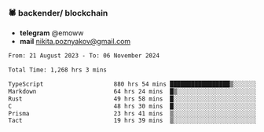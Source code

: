 ### 🕷 backender/ blockchain
- **telegram** @emoww
- **mail** nikita.poznyakov@gmail.com

<!--START_SECTION:waka-->

```txt
From: 21 August 2023 - To: 06 November 2024

Total Time: 1,268 hrs 3 mins

TypeScript                    880 hrs 54 mins █████████████████▒░░░░░░░   69.21 %
Markdown                      64 hrs 24 mins  █▒░░░░░░░░░░░░░░░░░░░░░░░   05.06 %
Rust                          49 hrs 58 mins  █░░░░░░░░░░░░░░░░░░░░░░░░   03.93 %
C                             48 hrs 30 mins  █░░░░░░░░░░░░░░░░░░░░░░░░   03.81 %
Prisma                        23 hrs 41 mins  ▒░░░░░░░░░░░░░░░░░░░░░░░░   01.86 %
Tact                          19 hrs 39 mins  ▒░░░░░░░░░░░░░░░░░░░░░░░░   01.54 %
```

<!--END_SECTION:waka-->




